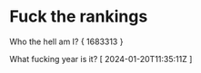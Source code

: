 # Fuck the rankings

Who the hell am I?
{ 1683313 }

What fucking year is it?
[ 2024-01-20T11:35:11Z ]
